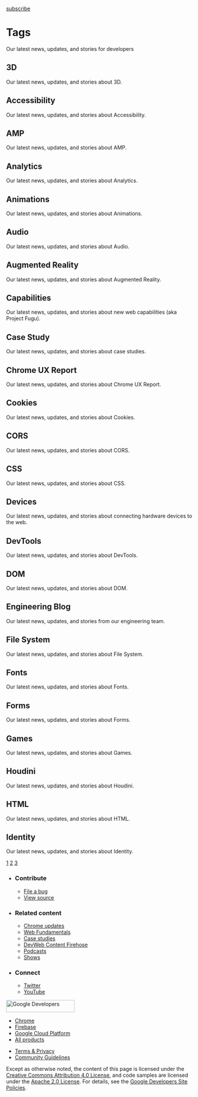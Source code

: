<a href="/newsletter/" class="gc-analytics-event w-actions__fab w-actions__fab--subscribe"><span>subscribe</span></a>

# Tags

Our latest news, updates, and stories for developers

<a href="/tags/3d/" class="w-card-base__link"></a>

## 3D

<a href="/tags/3d/" class="w-card-base__link"></a>

Our latest news, updates, and stories about 3D.

<a href="/tags/accessibility/" class="w-card-base__link"></a>

## Accessibility

<a href="/tags/accessibility/" class="w-card-base__link"></a>

Our latest news, updates, and stories about Accessibility.

<a href="/tags/amp/" class="w-card-base__link"></a>

## AMP

<a href="/tags/amp/" class="w-card-base__link"></a>

Our latest news, updates, and stories about AMP.

<a href="/tags/analytics/" class="w-card-base__link"></a>

## Analytics

<a href="/tags/analytics/" class="w-card-base__link"></a>

Our latest news, updates, and stories about Analytics.

<a href="/tags/animations/" class="w-card-base__link"></a>

## Animations

<a href="/tags/animations/" class="w-card-base__link"></a>

Our latest news, updates, and stories about Animations.

<a href="/tags/audio/" class="w-card-base__link"></a>

## Audio

<a href="/tags/audio/" class="w-card-base__link"></a>

Our latest news, updates, and stories about Audio.

<a href="/tags/augmented-reality/" class="w-card-base__link"></a>

## Augmented Reality

<a href="/tags/augmented-reality/" class="w-card-base__link"></a>

Our latest news, updates, and stories about Augmented Reality.

<a href="/tags/capabilities/" class="w-card-base__link"></a>

## Capabilities

<a href="/tags/capabilities/" class="w-card-base__link"></a>

Our latest news, updates, and stories about new web capabilities (aka Project Fugu).

<a href="/tags/case-study/" class="w-card-base__link"></a>

## Case Study

<a href="/tags/case-study/" class="w-card-base__link"></a>

Our latest news, updates, and stories about case studies.

<a href="/tags/chrome-ux-report/" class="w-card-base__link"></a>

## Chrome UX Report

<a href="/tags/chrome-ux-report/" class="w-card-base__link"></a>

Our latest news, updates, and stories about Chrome UX Report.

<a href="/tags/cookies/" class="w-card-base__link"></a>

## Cookies

<a href="/tags/cookies/" class="w-card-base__link"></a>

Our latest news, updates, and stories about Cookies.

<a href="/tags/cors/" class="w-card-base__link"></a>

## CORS

<a href="/tags/cors/" class="w-card-base__link"></a>

Our latest news, updates, and stories about CORS.

<a href="/tags/css/" class="w-card-base__link"></a>

## CSS

<a href="/tags/css/" class="w-card-base__link"></a>

Our latest news, updates, and stories about CSS.

<a href="/tags/devices/" class="w-card-base__link"></a>

## Devices

<a href="/tags/devices/" class="w-card-base__link"></a>

Our latest news, updates, and stories about connecting hardware devices to the web.

<a href="/tags/devtools/" class="w-card-base__link"></a>

## DevTools

<a href="/tags/devtools/" class="w-card-base__link"></a>

Our latest news, updates, and stories about DevTools.

<a href="/tags/dom/" class="w-card-base__link"></a>

## DOM

<a href="/tags/dom/" class="w-card-base__link"></a>

Our latest news, updates, and stories about DOM.

<a href="/tags/engineering-blog/" class="w-card-base__link"></a>

## Engineering Blog

<a href="/tags/engineering-blog/" class="w-card-base__link"></a>

Our latest news, updates, and stories from our engineering team.

<a href="/tags/file-system/" class="w-card-base__link"></a>

## File System

<a href="/tags/file-system/" class="w-card-base__link"></a>

Our latest news, updates, and stories about File System.

<a href="/tags/fonts/" class="w-card-base__link"></a>

## Fonts

<a href="/tags/fonts/" class="w-card-base__link"></a>

Our latest news, updates, and stories about Fonts.

<a href="/tags/forms/" class="w-card-base__link"></a>

## Forms

<a href="/tags/forms/" class="w-card-base__link"></a>

Our latest news, updates, and stories about Forms.

<a href="/tags/games/" class="w-card-base__link"></a>

## Games

<a href="/tags/games/" class="w-card-base__link"></a>

Our latest news, updates, and stories about Games.

<a href="/tags/houdini/" class="w-card-base__link"></a>

## Houdini

<a href="/tags/houdini/" class="w-card-base__link"></a>

Our latest news, updates, and stories about Houdini.

<a href="/tags/html/" class="w-card-base__link"></a>

## HTML

<a href="/tags/html/" class="w-card-base__link"></a>

Our latest news, updates, and stories about HTML.

<a href="/tags/identity/" class="w-card-base__link"></a>

## Identity

<a href="/tags/identity/" class="w-card-base__link"></a>

Our latest news, updates, and stories about Identity.

<a href="/tags/" class="w-pagination__link w-pagination__link--active">1</a> <a href="/tags/2" class="w-pagination__link">2</a> <a href="/tags/3" class="w-pagination__link">3</a> <a href="/tags/2" class="w-pagination__link w-pagination__arrow w-pagination__arrow--next"></a> <a href="/tags/3" class="w-pagination__link w-pagination__arrow w-pagination__arrow--last"></a>

- ### Contribute

  - <a href="https://github.com/GoogleChrome/web.dev/issues/new?assignees=&amp;labels=bug&amp;template=bug_report.md&amp;title=" class="w-footer__linkbox-link">File a bug</a>
  - <a href="https://github.com/googlechrome/web.dev" class="w-footer__linkbox-link">View source</a>

- ### Related content

  - <a href="https://blog.chromium.org/" class="w-footer__linkbox-link">Chrome updates</a>
  - <a href="https://developers.google.com/web/" class="w-footer__linkbox-link">Web Fundamentals</a>
  - <a href="https://developers.google.com/web/showcase/" class="w-footer__linkbox-link">Case studies</a>
  - <a href="https://devwebfeed.appspot.com/" class="w-footer__linkbox-link">DevWeb Content Firehose</a>
  - <a href="/podcasts/" class="w-footer__linkbox-link">Podcasts</a>
  - <a href="/shows/" class="w-footer__linkbox-link">Shows</a>

- ### Connect

  - <a href="https://www.twitter.com/ChromiumDev" class="w-footer__linkbox-link">Twitter</a>
  - <a href="https://www.youtube.com/user/ChromeDevelopers" class="w-footer__linkbox-link">YouTube</a>

<a href="https://developers.google.com/" class="w-footer__utility-logo-link"><img src="/images/lockup-color.png" alt="Google Developers" class="w-footer__utility-logo" width="185" height="33" /></a>

- <a href="https://developer.chrome.com/" class="w-footer__utility-link">Chrome</a>
- <a href="https://firebase.google.com/" class="w-footer__utility-link">Firebase</a>
- <a href="https://cloud.google.com/" class="w-footer__utility-link">Google Cloud Platform</a>
- <a href="https://developers.google.com/products" class="w-footer__utility-link">All products</a>

<!-- -->

- <a href="https://policies.google.com/" class="w-footer__utility-link">Terms &amp; Privacy</a>
- <a href="/community-guidelines/" class="w-footer__utility-link">Community Guidelines</a>

Except as otherwise noted, the content of this page is licensed under the [Creative Commons Attribution 4.0 License](https://creativecommons.org/licenses/by/4.0/), and code samples are licensed under the [Apache 2.0 License](https://www.apache.org/licenses/LICENSE-2.0). For details, see the [Google Developers Site Policies](https://developers.google.com/terms/site-policies).
